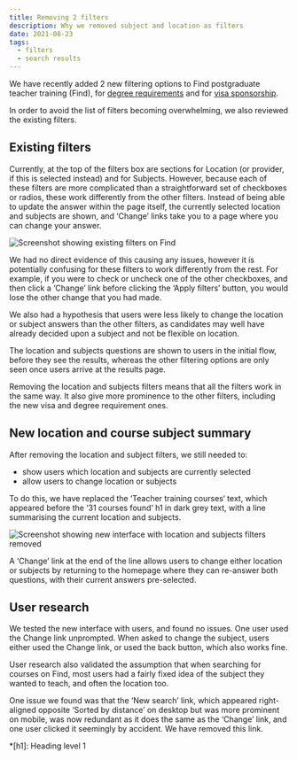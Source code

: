 ```yaml
---
title: Removing 2 filters
description: Why we removed subject and location as filters
date: 2021-08-23
tags:
  - filters
  - search results
---
```


We have recently added 2 new filtering options to Find postgraduate teacher training (Find), for [degree requirements](/find-teacher-training/degree-requirement-filter/) and for [visa sponsorship](/find-teacher-training/visa-sponsorship-filter/).

In order to avoid the list of filters becoming overwhelming, we also reviewed the existing filters.

## Existing filters

Currently, at the top of the filters box are sections for Location (or provider, if this is selected instead) and for Subjects. However, because each of these filters are more complicated than a straightforward set of checkboxes or radios, these work differently from the other filters. Instead of being able to update the answer within the page itself, the currently selected location and subjects are shown, and ‘Change’ links take you to a page where you can change your answer.

![Screenshot showing existing filters on Find](results-before.png "Existing filters on Find")

We had no direct evidence of this causing any issues, however it is potentially confusing for these filters to work differently from the rest. For example, if you were to check or uncheck one of the other checkboxes, and then click a ‘Change’ link before clicking the ‘Apply filters’ button, you would lose the other change that you had made.

We also had a hypothesis that users were less likely to change the location or subject answers than the other filters, as candidates may well have already decided upon a subject and not be flexible on location.

The location and subjects questions are shown to users in the initial flow, before they see the results, whereas the other filtering options are only seen once users arrive at the results page.

Removing the location and subjects filters means that all the filters work in the same way. It also give more prominence to the other filters, including the new visa and degree requirement ones.

## New location and course subject summary

After removing the location and subject filters, we still needed to:

- show users which location and subjects are currently selected
- allow users to change location or subjects

To do this, we have replaced the ‘Teacher training courses‘ text, which appeared before the ‘31 courses found‘ h1 in dark grey text, with a line summarising the current location and subjects.

![Screenshot showing new interface with location and subjects filters removed](results-after.png "New location and subject summary with Change link")

A ‘Change’ link at the end of the line allows users to change either location or subjects by returning to the homepage where they can re-answer both questions, with their current answers pre-selected.

## User research

We tested the new interface with users, and found no issues. One user used the Change link unprompted. When asked to change the subject, users either used the Change link, or used the back button, which also works fine.

User research also validated the assumption that when searching for courses on Find, most users had a fairly fixed idea of the subject they wanted to teach, and often the location too.

One issue we found was that the ‘New search’ link, which appeared right-aligned opposite ‘Sorted by distance’ on desktop but was more prominent on mobile, was now redundant as it does the same as the ‘Change’ link, and one user clicked it seemingly by accident. We have removed this link.

*[h1]: Heading level 1
